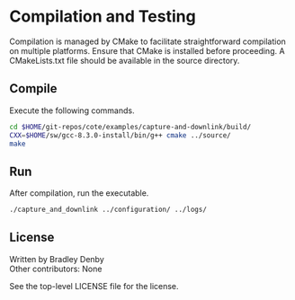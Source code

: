 # Compilation and Testing

Compilation is managed by CMake to facilitate straightforward compilation on
multiple platforms. Ensure that CMake is installed before proceeding. A
CMakeLists.txt file should be available in the source directory.

## Compile

Execute the following commands.

```bash
cd $HOME/git-repos/cote/examples/capture-and-downlink/build/
CXX=$HOME/sw/gcc-8.3.0-install/bin/g++ cmake ../source/
make
```

## Run

After compilation, run the executable.

```bash
./capture_and_downlink ../configuration/ ../logs/
```

## License

Written by Bradley Denby  
Other contributors: None

See the top-level LICENSE file for the license.
